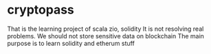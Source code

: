 # cryptopass

That is the learning project of scala zio, solidity
It is not resolving real problems.
We should not store sensitive data on blockchain
The main purpose is to learn solidity and etherum stuff

